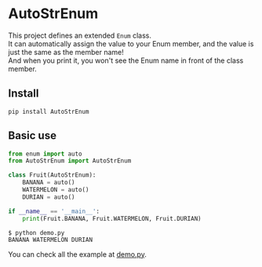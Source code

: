 # AutoStrEnum

This project defines an extended `Enum` class.  
It can automatically assign the value to your Enum member, and the value is just the same as the member name!  
And when you print it, you won't see the Enum name in front of the class member.

## Install

```shell
pip install AutoStrEnum
```

## Basic use

```python
from enum import auto
from AutoStrEnum import AutoStrEnum

class Fruit(AutoStrEnum):
    BANANA = auto()
    WATERMELON = auto()
    DURIAN = auto()

if __name__ == '__main__':
    print(Fruit.BANANA, Fruit.WATERMELON, Fruit.DURIAN)
```

```shell
$ python demo.py
BANANA WATERMELON DURIAN
```

You can check all the example at [demo.py](/demo.py).
